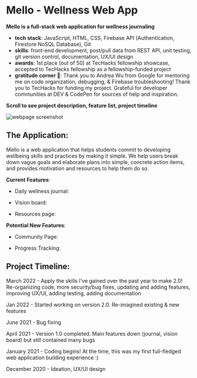 # Mello - Wellness Web App
**Mello is a full-stack web application for wellness journaling**
* **tech stack**: JavaScript, HTML, CSS, Firebase API (Authentication, Firestore NoSQL Database), Git 
* **skills**: front-end development, post/pull data from REST API, unit testing, git version control, documentation, UX/UI design
* **awards**: 1st place (out of 50) at TecHacks fellowship showcase, accepted to TecHacks fellowship as a fellowship-funded project
* **gratitude corner 💖**: Thank you to Andrea Wu from Google for mentoring me on code organization, debugging, & Firebase troubleshooting! Thank you to TecHacks for funding my project. Grateful for developer communities at DEV & CodePen for sources of help and inspiration.

**Scroll to see project description, feature list, project timeline**


![webpage screenshot](https://github.com/larinachen/Mello-Web-Application/blob/master/mello%20cover%20pic.png?raw=true)


## The Application:

Mello is a web application that helps students commit to developing wellbeing skills and practices by making it simple. We help users break down vague goals and elaborate plans into simple, concrete action items, and provides motivation and resources to help them do so. 

**Current Features**:
* Daily wellness journal:

* Vision board:

* Resources page: 

**Potential New Features**:
* Community Page:

* Progress Tracking:




## Project Timeline:

March 2022 - Apply the skills I've gained over the past year to make 2.0! Re-organizing code, more security/bug fixes, updating and adding features, improving UX/UI, adding testing, adding documentation

Jan 2022 - Started working on version 2.0. Re-imagined existing & new features

June 2021 - Bug fixing

April 2021 - Version 1.0 completed. Main features down (journal, vision board) but still contained many bugs

January 2021 - Coding begins! At the time, this was my first full-fledged web application building experience :)

December 2020 - Ideation, UX/UI design




